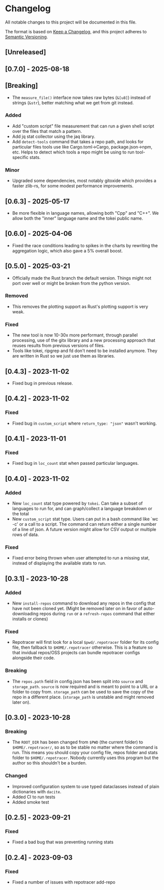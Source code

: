 # Changelog

All notable changes to this project will be documented in this file.

The format is based on [Keep a Changelog](https://keepachangelog.com/en/1.0.0/),
and this project adheres to [Semantic Versioning](https://semver.org/spec/v2.0.0.html).

## [Unreleased]

## [0.7.0] - 2025-08-18

## [Breaking]

- The `measure_file()` interface now takes raw bytes (`&[u8]`) instead of strings (`&str`), better matching what we get from git instead.

### Added

- Add "custom script" file measurement that can run a given shell script over the files that match a pattern.
- Add jq stat collector using the jaq library.
- Add `detect-tools` command that takes a repo path, and looks for particular files tools use like Cargo.toml->Cargo, package.json->npm, etc. Helps to detect which tools a repo might be using to run tool-specific stats.

### Minor

- Upgraded some dependencies, most notably gitoxide which provides a faster zlib-rs, for some modest performance improvements.

## [0.6.3] - 2025-05-17

- Be more flexible in language names, allowing both "Cpp" and "C++". We allow both the "inner"
  language name and the tokei public name.

## [0.6.0] - 2025-04-06

- Fixed the race conditions leading to spikes in the charts by rewriting the aggregation logic, which also gave a 5% overall boost.

## [0.5.0] - 2025-03-21

- Officially made the Rust branch the default version. Things might not port over well or might be broken from the python version.

### Removed

- This removes the plotting support as Rust's plotting support is very weak.

### Fixed

- The new tool is now 10-30x more performant, through parallel processing, use of the gitx library and a new processing approach that reuses results from previous versions of files.
- Tools like tokei, ripgrep and fd don't need to be installed anymore. They are written in Rust so we just use them as libraries.

## [0.4.3] - 2023-11-02

- Fixed bug in previous release.

## [0.4.2] - 2023-11-02

### Fixed

- Fixed bug in `custom_script` where `return_type: "json"` wasn't working.

## [0.4.1] - 2023-11-01

### Fixed

- Fixed bug in `loc_count` stat when passed particular languages.

## [0.4.0] - 2023-11-02

### Added

- New `loc_count` stat type powered by `tokei`. Can take a subset of languages to run for, and can graph/collect a language breakdown or the total
- New `custom_script` stat type. Users can put in a bash command like `wc -c' or a call to a script. The command can return either a single number of a line of json. A future version might allow for CSV output or multiple rows of data.

### Fixed

- Fixed error being thrown when user attempted to run a missing stat, instead of displaying the available stats to run.

## [0.3.1] - 2023-10-28

### Added

- New `install-repos` command to download any repos in the config that have not been cloned yet. (Might be removed later on in favor of auto-downloading repos during `run` or a `refresh-repos` command that either installs or clones)

### Fixed

- Repotracer will first look for a local `$pwd/.repotracer` folder for its config file, then fallback to `$HOME/.repotracer` otherwise. This is a feature so that invidual repos/OSS projects can bundle repotracer configs alongside their code.

### Breaking

- The `repos.path` field in config.json has been split into `source` and `storage_path`. `source` is now required and is meant to point to a URL or a folder to copy from. `storage_path` can be used to save the copy of the repo in a different place. (`storage_path` is unstable and might removed later on).

## [0.3.0] - 2023-10-28

### Breaking

- The `ROOT_DIR` has been changed from `$PWD` (the current folder) to `$HOME/.repotracer/`, so as to be stable no matter where the command is run. This means you should copy your config file, repos folder and stats folder to `$HOME/.repotracer`. Nobody currently uses this program but the author so this shouldn't be a burden.

### Changed

- Improved configuration system to use typed dataclasses instead of plain dictionaries with `dacite`.
- Added CI to run tests
- Added smoke test

## [0.2.5] - 2023-09-21

### Fixed

- Fixed a bad bug that was preventing running stats

## [0.2.4] - 2023-09-03

### Fixed

- Fixed a number of issues with repotracer add-repo
